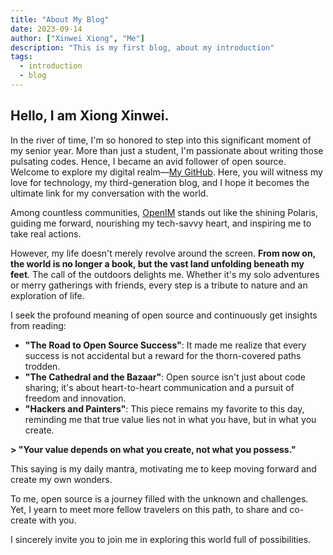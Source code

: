 ```yaml
---
title: "About My Blog"
date: 2023-09-14
author: ["Xinwei Xiong", "Me"]
description: "This is my first blog, about my introduction"
tags:
  - introduction
  - blog
---
```



## Hello, I am Xiong Xinwei.

In the river of time, I'm so honored to step into this significant moment of my senior year. More than just a student, I'm passionate about writing those pulsating codes. Hence, I became an avid follower of open source. Welcome to explore my digital realm—[My GitHub](https://github.com/cubxxw). Here, you will witness my love for technology, my third-generation blog, and I hope it becomes the ultimate link for my conversation with the world.

Among countless communities, [OpenIM](http://github.com/OpenIMSDK/Open-IM-Server) stands out like the shining Polaris, guiding me forward, nourishing my tech-savvy heart, and inspiring me to take real actions.

However, my life doesn't merely revolve around the screen. **From now on, the world is no longer a book, but the vast land unfolding beneath my feet**. The call of the outdoors delights me. Whether it's my solo adventures or merry gatherings with friends, every step is a tribute to nature and an exploration of life.

I seek the profound meaning of open source and continuously get insights from reading:

+ **"The Road to Open Source Success"**: It made me realize that every success is not accidental but a reward for the thorn-covered paths trodden.
+ **"The Cathedral and the Bazaar"**: Open source isn't just about code sharing; it's about heart-to-heart communication and a pursuit of freedom and innovation.
+ **"Hackers and Painters"**: This piece remains my favorite to this day, reminding me that true value lies not in what you have, but in what you create.

**> "Your value depends on what you create, not what you possess."**

This saying is my daily mantra, motivating me to keep moving forward and create my own wonders.

To me, open source is a journey filled with the unknown and challenges. Yet, I yearn to meet more fellow travelers on this path, to share and co-create with you.

I sincerely invite you to join me in exploring this world full of possibilities.